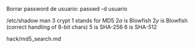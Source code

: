 Borrar password de usuario:
passwd -d usuario

/etc/shadow
man 3 crypt
$1$ stands for MD5
$2a$ is Blowfish
$2y$ is Blowfish (correct handling of 8-bit chars)
$5$ is SHA-256
$6$ is SHA-512

hack/md5_search.md
